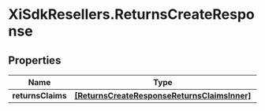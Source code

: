 # XiSdkResellers.ReturnsCreateResponse

## Properties

Name | Type | Description | Notes
------------ | ------------- | ------------- | -------------
**returnsClaims** | [**[ReturnsCreateResponseReturnsClaimsInner]**](ReturnsCreateResponseReturnsClaimsInner.md) |  | [optional] 


